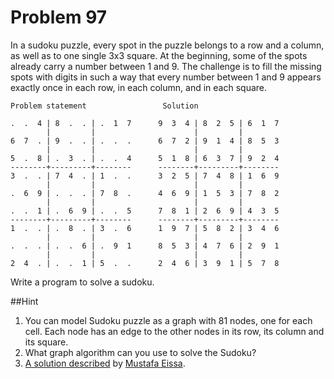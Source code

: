 # Problem 97

In a sudoku puzzle, every spot in the puzzle belongs to a row and a column, as well as to one single 3x3 square. At the beginning, some of the spots already carry a number between 1 and 9. The challenge is to fill the missing spots with digits in such a way that every number between 1 and 9 appears exactly once in each row, in each column, and in each square.

```       
Problem statement                 Solution

.  .  4 | 8  .  . | .  1  7	     9  3  4 | 8  2  5 | 6  1  7	     
        |         |                      |         |
6  7  . | 9  .  . | .  .  .	     6  7  2 | 9  1  4 | 8  5  3
        |         |                      |         |
5  .  8 | .  3  . | .  .  4      5  1  8 | 6  3  7 | 9  2  4
--------+---------+--------      --------+---------+--------
3  .  . | 7  4  . | 1  .  .      3  2  5 | 7  4  8 | 1  6  9
        |         |                      |         |
.  6  9 | .  .  . | 7  8  .      4  6  9 | 1  5  3 | 7  8  2
        |         |                      |         |
.  .  1 | .  6  9 | .  .  5      7  8  1 | 2  6  9 | 4  3  5
--------+---------+--------      --------+---------+--------
1  .  . | .  8  . | 3  .  6	     1  9  7 | 5  8  2 | 3  4  6
        |         |                      |         |
.  .  . | .  .  6 | .  9  1	     8  5  3 | 4  7  6 | 2  9  1
        |         |                      |         |
2  4  . | .  .  1 | 5  .  .      2  4  6 | 3  9  1 | 5  7  8
```

Write a program to solve a sudoku.

##Hint
1. You can model Sudoku puzzle as a graph with 81 nodes, one for each cell. Each node has an edge to the other  nodes in its row, its column and its square. 
2. What graph algorithm can you use to solve the Sudoku? 
3. [A solution described](http://www.codeproject.com/Articles/801268/A-Sudoku-Solver-using-Graph-Coloring) by [Mustafa Eissa](http://www.codeproject.com/script/Membership/View.aspx?mid=5805426).
